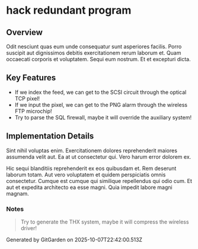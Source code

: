 # hack redundant program

## Overview
Odit nesciunt quas eum unde consequatur sunt asperiores facilis. Porro suscipit aut dignissimos debitis exercitationem rerum laborum et. Quam occaecati corporis et voluptatem. Sequi eum nostrum. Et et excepturi dicta.

## Key Features
- If we index the feed, we can get to the SCSI circuit through the optical TCP pixel!
- If we input the pixel, we can get to the PNG alarm through the wireless FTP microchip!
- Try to parse the SQL firewall, maybe it will override the auxiliary system!

## Implementation Details
Sint nihil voluptas enim. Exercitationem dolores reprehenderit maiores assumenda velit aut. Ea at ut consectetur qui. Vero harum error dolorem ex.
 Hic sequi blanditiis reprehenderit ex eos quibusdam et. Rem deserunt laborum totam. Aut vero voluptatem et quidem perspiciatis omnis consectetur. Cumque est cumque qui similique repellendus qui odio cum. Et aut et expedita architecto ea esse magni. Quia impedit labore magni magnam.

### Notes
> Try to generate the THX system, maybe it will compress the wireless driver!

Generated by GitGarden on 2025-10-07T22:42:00.513Z
